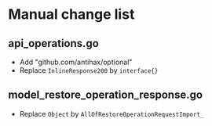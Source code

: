 # Manual change list

## api_operations.go

- Add "github.com/antihax/optional" 
- Replace `InlineResponse200` by `interface{}` 


## model_restore_operation_response.go

- Replace `Object` by `AllOfRestoreOperationRequestImport_`